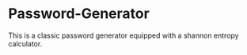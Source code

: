 # Password-Generator
This is a classic password generator equipped with a shannon entropy calculator.
